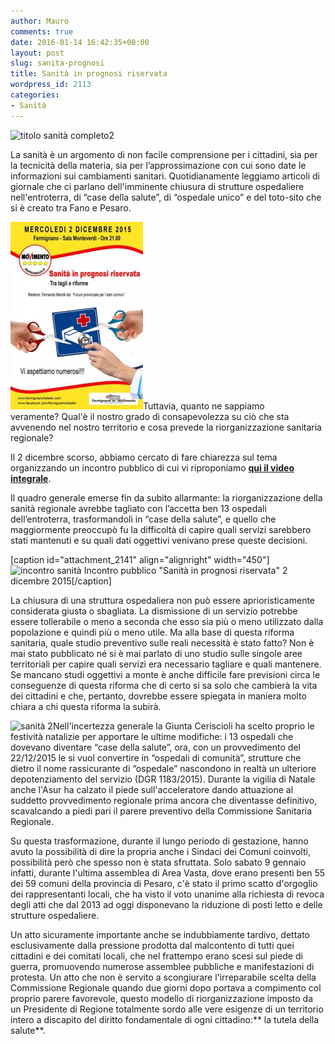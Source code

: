 ```yaml
---
author: Mauro
comments: true
date: 2016-01-14 16:42:35+00:00
layout: post
slug: sanita-prognosi
title: Sanità in prognosi riservata
wordpress_id: 2113
categories:
- Sanità
---
```

![titolo sanità completo2](/images/2016/01/titolo-sanità-completo2.jpg)




La sanità è un argomento di non facile comprensione per i cittadini, sia per la tecnicità della materia, sia per l’approssimazione con cui sono date le informazioni sui cambiamenti sanitari.
Quotidianamente leggiamo articoli di giornale che<!-- more --> ci parlano dell'imminente chiusura di strutture ospedaliere nell'entroterra, di “case della salute”, di “ospedale unico” e del toto-sito che si è creato tra Fano e Pesaro.




![sanit](/images/2016/01/sanit-212x300.jpg)Tuttavia, quanto ne sappiamo veramente? Qual'è il nostro grado di consapevolezza su ciò che sta avvenendo nel nostro territorio e cosa prevede la riorganizzazione sanitaria regionale?




Il 2 dicembre scorso, abbiamo cercato di fare chiarezza sul tema organizzando un incontro pubblico di cui vi riproponiamo **[qui il video integrale](https://www.youtube.com/watch?v=NIwIwzScTz0&feature=youtu.be)**.




Il quadro generale emerse fin da subito allarmante: la riorganizzazione della sanità regionale avrebbe tagliato con l’accetta ben 13 ospedali dell’entroterra, trasformandoli in “case della salute”, e quello che maggiormente preoccupò fu la difficoltà di capire quali servizi sarebbero stati mantenuti e su quali dati oggettivi venivano prese queste decisioni.




[caption id="attachment_2141" align="alignright" width="450"]![incontro sanità](/images/2016/01/incontro-sanità.jpg) Incontro pubblico "Sanità in prognosi riservata" 2 dicembre 2015[/caption]


La chiusura di una struttura ospedaliera non può essere aprioristicamente considerata giusta o sbagliata. La dismissione di un servizio potrebbe essere tollerabile o meno a seconda che esso sia più o meno utilizzato dalla popolazione e quindi più o meno utile. Ma alla base di questa riforma sanitaria, quale studio preventivo sulle reali necessità è stato fatto? Non è mai stato pubblicato né si è mai parlato di uno studio sulle singole aree territoriali per capire quali servizi era necessario tagliare e quali mantenere. Se mancano studi oggettivi a monte è anche difficile fare previsioni circa le conseguenze di questa riforma che di certo si sa solo che cambierà la vita dei cittadini e che, pertanto, dovrebbe essere spiegata in maniera molto chiara a chi questa riforma la subirà.




![sanità 2](/images/2016/01/sanità-2-216x300.jpg)Nell'incertezza generale la Giunta Ceriscioli ha scelto proprio le festività natalizie per apportare le ultime modifiche: i 13 ospedali che dovevano diventare “case della salute”, ora, con un provvedimento del 22/12/2015 le si vuol convertire in “ospedali di comunità”, strutture che dietro il nome rassicurante di “ospedale” nascondono in realtà un ulteriore depotenziamento del servizio (DGR 1183/2015).
Durante la vigilia di Natale anche l'Asur ha calzato il piede sull'acceleratore dando attuazione al suddetto provvedimento regionale prima ancora che diventasse definitivo, scavalcando a piedi pari il parere preventivo della Commissione Sanitaria Regionale.




Su questa trasformazione, durante il lungo periodo di gestazione, hanno avuto la possibilità di dire la propria anche i Sindaci dei Comuni coinvolti, possibilità però che spesso non è stata sfruttata.
Solo sabato 9 gennaio infatti, durante l'ultima assemblea di Area Vasta, dove erano presenti ben 55 dei 59 comuni della provincia di Pesaro, c'è stato il primo scatto d'orgoglio dei rappresentanti locali, che ha visto il voto unanime alla richiesta di revoca degli atti che dal 2013 ad oggi disponevano la riduzione di posti letto e delle strutture ospedaliere.




Un atto sicuramente importante anche se indubbiamente tardivo, dettato esclusivamente dalla pressione prodotta dal malcontento di tutti quei cittadini e dei comitati locali, che nel frattempo erano scesi sul piede di guerra, promuovendo numerose assemblee pubbliche e manifestazioni di protesta. Un atto che non è servito a scongiurare l'irreparabile scelta della Commissione Regionale quando due giorni dopo portava a compimento col proprio parere favorevole, questo modello di riorganizzazione imposto da un Presidente di Regione totalmente sordo alle vere esigenze di un territorio intero a discapito del diritto fondamentale di ogni cittadino:** la tutela della salute**.
